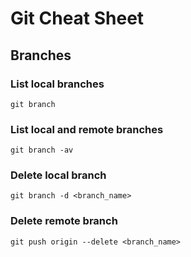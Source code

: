 # Git Cheat Sheet


## Branches

### List local branches

    git branch

### List local and remote branches

    git branch -av

### Delete local branch

    git branch -d <branch_name>

### Delete remote branch

    git push origin --delete <branch_name>

